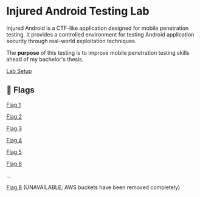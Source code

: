 # Injured Android Testing Lab
Injured Android is a CTF-like application designed for mobile penetration testing. It provides a controlled environment for testing Android application security through real-world exploitation techniques.

The **purpose** of this testing is to improve mobile penetration testing skills ahead of my bachelor's thesis.

[Lab Setup](lab_setup.md)

## 🚩 Flags
[Flag 1](flag_1.md)

[Flag 2](flag_2.md)

[Flag 3](flag_3.md)

[Flag 4](flag_4.md)

[Flag 5](flag_5.md)

[Flag 6](flag_6.md)

...

[Flag 8](flag_8.md) (UNAVAILABLE; AWS buckets have been removed completely)
